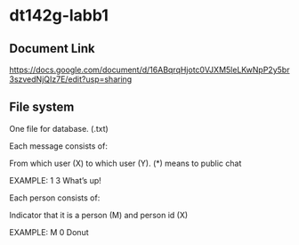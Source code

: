 # dt142g-labb1


## Document Link
https://docs.google.com/document/d/16ABqrqHjotc0VJXM5leLKwNpP2y5br3szvedNjQIz7E/edit?usp=sharing


## File system
One file for database. (.txt) 

Each message consists of: 

From which user (X) to which user (Y). (*) means to public chat 

EXAMPLE: 1 3 What’s up!
        

Each person consists of:

Indicator that it is a person (M) and person id (X)

EXAMPLE: M 0 Donut 
